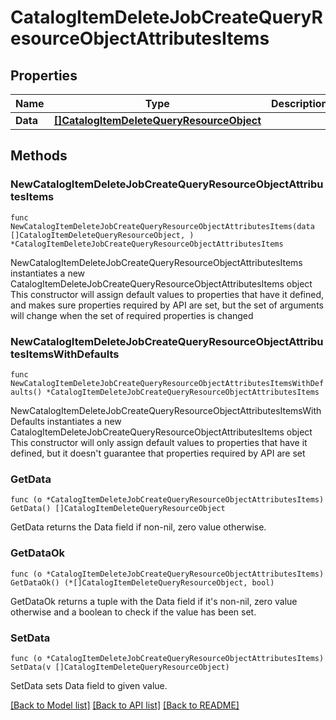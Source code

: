 # CatalogItemDeleteJobCreateQueryResourceObjectAttributesItems

## Properties

Name | Type | Description | Notes
------------ | ------------- | ------------- | -------------
**Data** | [**[]CatalogItemDeleteQueryResourceObject**](CatalogItemDeleteQueryResourceObject.md) |  | 

## Methods

### NewCatalogItemDeleteJobCreateQueryResourceObjectAttributesItems

`func NewCatalogItemDeleteJobCreateQueryResourceObjectAttributesItems(data []CatalogItemDeleteQueryResourceObject, ) *CatalogItemDeleteJobCreateQueryResourceObjectAttributesItems`

NewCatalogItemDeleteJobCreateQueryResourceObjectAttributesItems instantiates a new CatalogItemDeleteJobCreateQueryResourceObjectAttributesItems object
This constructor will assign default values to properties that have it defined,
and makes sure properties required by API are set, but the set of arguments
will change when the set of required properties is changed

### NewCatalogItemDeleteJobCreateQueryResourceObjectAttributesItemsWithDefaults

`func NewCatalogItemDeleteJobCreateQueryResourceObjectAttributesItemsWithDefaults() *CatalogItemDeleteJobCreateQueryResourceObjectAttributesItems`

NewCatalogItemDeleteJobCreateQueryResourceObjectAttributesItemsWithDefaults instantiates a new CatalogItemDeleteJobCreateQueryResourceObjectAttributesItems object
This constructor will only assign default values to properties that have it defined,
but it doesn't guarantee that properties required by API are set

### GetData

`func (o *CatalogItemDeleteJobCreateQueryResourceObjectAttributesItems) GetData() []CatalogItemDeleteQueryResourceObject`

GetData returns the Data field if non-nil, zero value otherwise.

### GetDataOk

`func (o *CatalogItemDeleteJobCreateQueryResourceObjectAttributesItems) GetDataOk() (*[]CatalogItemDeleteQueryResourceObject, bool)`

GetDataOk returns a tuple with the Data field if it's non-nil, zero value otherwise
and a boolean to check if the value has been set.

### SetData

`func (o *CatalogItemDeleteJobCreateQueryResourceObjectAttributesItems) SetData(v []CatalogItemDeleteQueryResourceObject)`

SetData sets Data field to given value.



[[Back to Model list]](../README.md#documentation-for-models) [[Back to API list]](../README.md#documentation-for-api-endpoints) [[Back to README]](../README.md)


